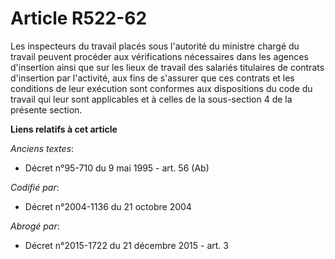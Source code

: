 # Article R522-62

Les inspecteurs du travail placés sous l'autorité du ministre chargé du travail peuvent procéder aux vérifications
nécessaires dans les agences d'insertion ainsi que sur les lieux de travail des salariés titulaires de contrats d'insertion
par l'activité, aux fins de s'assurer que ces contrats et les conditions de leur exécution sont conformes aux dispositions du
code du travail qui leur sont applicables et à celles de la sous-section 4 de la présente section.

**Liens relatifs à cet article**

_Anciens textes_:

  - Décret n°95-710 du 9 mai 1995 - art. 56 (Ab)

_Codifié par_:

  - Décret n°2004-1136 du 21 octobre 2004

_Abrogé par_:

  - Décret n°2015-1722 du 21 décembre 2015 - art. 3
